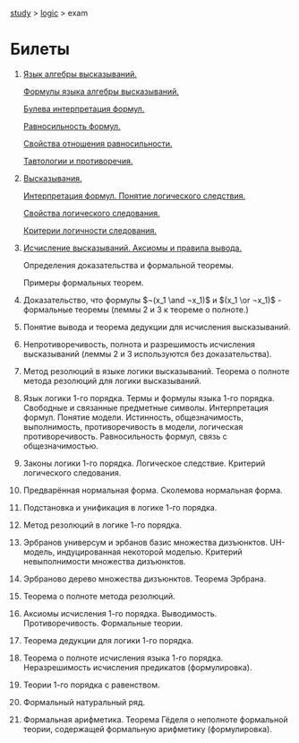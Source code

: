 [study](../../) > [logic](../) > exam

# Билеты

1. [Язык алгебры высказываний.](../chapter1/index.html#header-n5) 

   [Формулы языка алгебры высказываний.](../chapter1/index.html#header-n8)

   [Булева интерпретация формул.](../chapter1/index.html#header-n58) 

   [Равносильность формул.](../chapter1/index.html#header-n153) 

   [Свойства отношения равносильности.](../chapter1/index.html#header-n161) 

   [Тавтологии и противоречия.](../chapter1/index.html#header-n70)

2. [Высказывания.](../chapter1/index.html#header-n8) 

   [Интерпретация формул. Понятие логического следствия.](../chapter1/index.html#header-n70) 

   [Свойства логического следования.](../chapter1/index.html#header-n274)

   [Критерии логичности следования.](../chapter1/index.html#header-n285)

3. [Исчисление высказываний. Аксиомы и правила вывода. ](../chapter1/index.html#header-n328)

   Определения доказательства и формальной теоремы. 

   Примеры формальных теорем. 

4. Доказательство, что формулы $¬(x_1 \and ¬x_1)$ и $(x_1 \or ¬x_1)$ - формальные теоремы (леммы 2 и 3 к теореме о полноте.) 

5. Понятие вывода и теорема дедукции для исчисления высказываний. 

6. Непротиворечивость, полнота и разрешимость исчисления высказываний (леммы 2 и 3 используются без доказательства). 

7. Метод резолюций в языке логики высказываний. Теорема о полноте метода резолюций для логики высказываний. 

8. Язык логики 1-го порядка. Термы и формулы языка 1-го порядка. Свободные и связанные предметные символы. Интерпретация формул. Понятие модели. Истинность, общезначимость, выполнимость, противоречивость в модели, логическая противоречивость. Равносильность формул, связь с общезначимостью. 

9. Законы логики 1-го порядка. Логическое следствие. Критерий логического следования. 

10. Предварённая нормальная форма. Сколемова нормальная форма. 

11. Подстановка и унификация в логике 1-го порядка. 

12. Метод резолюций в логике 1-го порядка. 

13. Эрбранов универсум и эрбанов базис множества дизъюнктов. UH-модель, индуцированная некоторой моделью. Критерий невыполнимости множества дизъюнктов. 

14. Эрбраново дерево множества дизъюнктов. Теорема Эрбрана. 

15. Теорема о полноте метода резолюций. 

16. Аксиомы исчисления 1-го порядка. Выводимость. Противоречивость. Формальные теории. 

17. Теорема дедукции для логики 1-го порядка. 

18. Теорема о полноте исчисления языка 1-го порядка. Неразрешимость исчисления предикатов (формулировка). 

19. Теории 1-го порядка с равенством. 

20. Формальный натуральный ряд. 

21. Формальная арифметика. Теорема Гёделя о неполноте формальной теории, содержащей формальную арифметику (формулировка). 